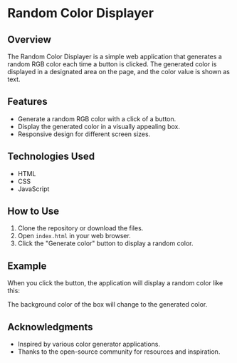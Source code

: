 # Random Color Displayer

## Overview

The Random Color Displayer is a simple web application that generates a random RGB color each time a button is clicked. The generated color is displayed in a designated area on the page, and the color value is shown as text.

## Features

- Generate a random RGB color with a click of a button.
- Display the generated color in a visually appealing box.
- Responsive design for different screen sizes.

## Technologies Used

- HTML
- CSS
- JavaScript


## How to Use

1. Clone the repository or download the files.
2. Open `index.html` in your web browser.
3. Click the "Generate color" button to display a random color.

## Example

When you click the button, the application will display a random color like this:

The background color of the box will change to the generated color.


## Acknowledgments

- Inspired by various color generator applications.
- Thanks to the open-source community for resources and inspiration.
